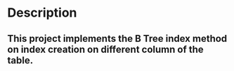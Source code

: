 # Description

## This project implements the B Tree index method on index creation on different column of the table.
